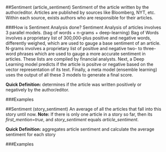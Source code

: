 ##Sentiment (article_sentiment)
Sentiment of the article written by the author/editor. Articles are published by sources like Bloomberg, NYT, etc.
Within each source, exists authors who are responsible for their articles.

###How is Sentiment Analysis done?
Sentiment Analysis of articles involves 3 parallel models. (bag of words + n-grams + deep-learning)
Bag of Words involves a proprietary list of 300,000-plus positive and negative words, differently weighed, which are used to gauge a base sentiment of an article.
N-grams involves a proprietary list of positive and negative two- to three-word phrases which are used to gauge a
more accurate sentiment in articles. These lists are compiled by financial analysts.
Next, a Deep Learning model predicts if the article is positve or negative based on the vector representation of its text. 
Finally, a meta model (ensemble learning) uses the output of all these 3 models to generate a final score.

**Quick Definition:** determines if the article was written positively or negatively by the author/editor.

###Examples

##Sentiment (story_sentiment)
An average of all the articles that fall into this story until now.
**Note:** If there is only one article in a story so far, then its *first_mention=true*, and *story_sentiment* equals *article_sentiment*.

**Quick Definition:** aggregates article sentiment and calculate the average sentiment for each story

###Examples